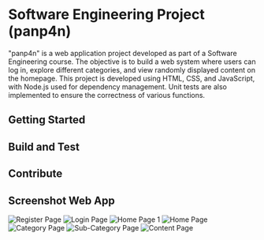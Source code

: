 # Software Engineering Project (panp4n)
"panp4n" is a web application project developed as part of a Software Engineering course. The objective is to build a web system where users can log in, explore different categories, and view randomly displayed content on the homepage.
This project is developed using HTML, CSS, and JavaScript, with Node.js used for dependency management. Unit tests are also implemented to ensure the correctness of various functions.

## Getting Started


## Build and Test


## Contribute


## Screenshot Web App
![Register Page](https://github.com/user-attachments/assets/a98e7d0f-1223-4198-a011-5f9456f34930)
![Login Page](https://github.com/user-attachments/assets/49b4ed2c-fbb7-44c3-9d91-fe0eb41b9f12)
![Home Page 1](https://github.com/user-attachments/assets/d51ed4a2-70bb-47c6-b27b-40aafca25890)
![Home Page](https://github.com/user-attachments/assets/05d651d5-9970-49f2-8469-b3b384bf9847)
![Category Page](https://github.com/user-attachments/assets/e4c5ce43-0758-4521-a2fc-f914bbfd48d3)
![Sub-Category Page](https://github.com/user-attachments/assets/afe92530-3072-4a5d-a5c6-b1332108f5c3)
![Content Page](https://github.com/user-attachments/assets/9b429d81-10cd-4e65-8170-0a28388655d8)

